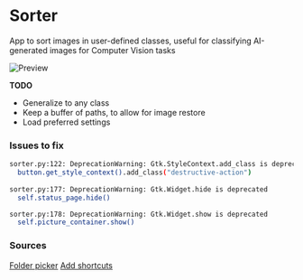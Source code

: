 # Sorter

App to sort images in user-defined classes, useful for classifying AI-generated images for Computer Vision tasks

![Preview](media/app-preview.gif)

**TODO**
- Generalize to any class
- Keep a buffer of paths, to allow for image restore
- Load preferred settings


### Issues to fix

``` bash
sorter.py:122: DeprecationWarning: Gtk.StyleContext.add_class is deprecated
  button.get_style_context().add_class("destructive-action")
  
sorter.py:177: DeprecationWarning: Gtk.Widget.hide is deprecated
  self.status_page.hide()

sorter.py:178: DeprecationWarning: Gtk.Widget.show is deprecated
  self.picture_container.show()
```

### Sources
[Folder picker](https://www.reddit.com/r/GTK/comments/16mv5fl/unsure_how_to_use_gtkfiledialog_to_return_the/)
[Add shortcuts](https://www.reddit.com/r/GTK/comments/utesgp/quit_doesnt_work_in_gtk4_with_python/)
